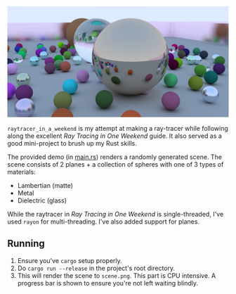 ![Screenshot](screenshot.png "This is has been resized to 50% to reduce size. The original looks pretty sharp.")

`raytracer_in_a_weekend` is my attempt at making a ray-tracer while following along the excellent _Ray Tracing in One Weekend_ guide. It also served as a good mini-project to brush up my Rust skills.

The provided demo (in [main.rs](src/main.rs)) renders a randomly generated scene. The scene consists of 2 planes + a collection of spheres with one of 3 types of materials:

- Lambertian (matte)
- Metal
- Dielectric (glass)

While the raytracer in _Ray Tracing in One Weekend_ is single-threaded, I've used `rayon` for multi-threading. I've also added support for planes.

## Running

1. Ensure you've `cargo` setup properly.
2. Do `cargo run --release` in the project's root directory.
3. This will render the scene to `scene.png`. This part is CPU intensive. A progress bar is shown to ensure you're not left waiting blindly.
